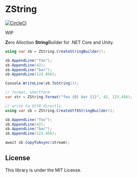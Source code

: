 ZString
===
[![CircleCI](https://circleci.com/gh/Cysharp/ZString.svg?style=svg)](https://circleci.com/gh/Cysharp/ZString)

WIP

**Z**ero Alloction **String**Builder for .NET Core and Unity.

```csharp
using var sb = ZString.CreateStringBuilder();

sb.AppendLine("foo");
sb.AppendLine(42);
sb.AppendLine("bar");
sb.AppendLine(123.456);

Console.WriteLine(sb.ToString());

// format, shortform
var str = ZString.Format("foo {0} bar {1}", 42, 123.456);
```

```csharp
// write to Utf8 directly
using var sb = ZString.CreateUtf8StringBuilder();

sb.AppendLine("foo");
sb.AppendLine(42);
sb.AppendLine("bar");
sb.AppendLine(123.456);

await sb.CopyToAsync(stream);
```

License
---
This library is under the MIT License.
